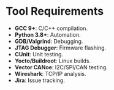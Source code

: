 # Tool Requirements

- **GCC 9+**: C/C++ compilation.
- **Python 3.8+**: Automation.
- **GDB/Valgrind**: Debugging.
- **JTAG Debugger**: Firmware flashing.
- **CUnit**: Unit testing.
- **Yocto/Buildroot**: Linux builds.
- **Vector CANoe**: I2C/SPI/CAN testing.
- **Wireshark**: TCP/IP analysis.
- **Jira**: Issue tracking.
